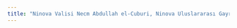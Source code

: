 ```yaml
---
title: "Ninova Valisi Necm Abdullah el-Cuburi, Ninova Uluslararası Gayrimenkul, Yatırım ve İnşaat Fuarı'nda Karash Company standını ziyaret etti."
---
```

